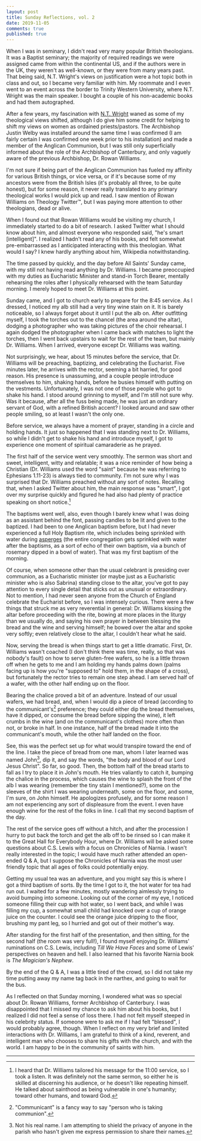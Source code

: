 ```yaml
---
layout: post
title: Sunday Reflections, vol. 2
date: 2019-11-05
comments: true
published: true
---
```


When I was in seminary, I didn't read very many popular British theologians. It was a Baptist seminary; the majority of required readings we were assigned came from within the continental US, and if the authors were in the UK, they weren't as well-known, or they were from many years past. That being said, N.T. Wright's views on justification were a hot topic both in class and out, so I became very familiar with him. My roommate and I even went to an event across the border to Trinity Western University, where N.T. Wright was the main speaker. I bought a couple of his non-academic books and had them autographed.

After a few years, my fascination with [N.T. Wright](http://ntwrightpage.com/) waned as some of my theological views shifted, although I do give him some credit for helping to shift my views on women as ordained priests/pastors. The Archbishop Justin Welby was installed around the same time I was confirmed (I am fairly certain I was confirmed one week prior to his installation) and made a member of the Anglican Communion, but I was still only superficially informed about the role of the Archbishop of Canterbury, and only vaguely aware of the previous Archbishop, Dr. Rowan Williams. 

I'm not sure if being part of the Anglican Communion has fueled my affinity for various British things, or vice versa, or if it's because some of my ancestors were from the British Isles (it's probably all three, to be quite honest), but for some reason, it never really translated to any primary theological works I would pick up and read. I saw mention of Rowan Williams on Theology Twitter™, but I was paying more attention to other theologians, dead or alive.

When I found out that Rowan Williams would be visiting my church, I immediately started to do a bit of research. I asked Twitter what I should know about him, and almost everyone who responded said, "he's smart [intelligent]". I realized I hadn't read any of his books, and felt somewhat pre-embarrassed as I anticipated interacting with this theologian. What would I say? I knew hardly anything about him, Wikipedia notwithstanding. 

The time passed by quickly, and the day before All Saints' Sunday came, with my still not having read anything by Dr. Williams. I became preoccupied with my duties as Eucharistic Minister and stand-in Torch Bearer, mentally rehearsing the roles after I physically rehearsed with the team Saturday morning. I merely hoped to meet Dr. Williams at this point.

Sunday came, and I got to church early to prepare for the 8:45 service. As I dressed, I noticed my alb still had a very tiny wine stain on it. It is barely noticeable, so I always forget about it until I put the alb on. After outfitting myself, I took the torches out to the chancel (the area around the altar), dodging a photographer who was taking pictures of the choir rehearsal. I again dodged the photographer when I came back with matches to light the torches, then I went back upstairs to wait for the rest of the team, but mainly Dr. Williams. When I arrived, everyone except Dr. Williams was waiting.

Not surprisingly, we hear, about 15 minutes before the service, that Dr. Williams will be preaching, baptizing, and celebrating the Eucharist. Five minutes later, he arrives with the rector, seeming a bit harried, for good reason. His presence is unassuming, and a couple people introduce themselves to him, shaking hands, before he busies himself with putting on the vestments. Unfortunately, I was not one of those people who got to shake his hand. I stood around grinning to myself, and I'm still not sure why. Was it because, after all the fuss being made, he was just an ordinary servant of God, with a refined British accent? I looked around and saw other people smiling, so at least I wasn't the only one.

Before service, we always have a moment of prayer, standing in a circle and holding hands. It just so happened that I was standing next to Dr. Williams, so while I didn't get to shake his hand and introduce myself, I got to experience one moment of spiritual camaraderie as he prayed.

The first half of the service went very smoothly. The sermon was short and sweet, intelligent, witty and relatable; it was a nice reminder of how being a Christian (Dr. Williams used the word "saint" because he was referring to Ephesians 1.11-23) is always tied to community. I'm not sure why I was surprised that Dr. Williams preached without any sort of notes. Recalling that, when I asked Twitter about him, the main response was "smart", I got over my surprise quickly and figured he had also had plenty of practice speaking on short notice.[^1]

The baptisms went well, also, even though I barely knew what I was doing as an assistant behind the font, passing candles to be lit and given to the baptized. I had been to one Anglican baptism before, but I had never experienced a full Holy Baptism rite, which includes being sprinkled with water during [asperges](https://episcopalchurch.org/library/glossary/asperges) (the entire congregation gets sprinkled with water after the baptisms, as a sort of echo of their own baptism, via a bunch of rosemary dipped in a bowl of water). That was my first baptism of the morning.

Of course, when someone other than the usual celebrant is presiding over communion, as a Eucharistic minister (or maybe just as a Eucharistic minister who is also Sabrina) standing close to the altar, you've got to pay attention to every single detail that sticks out as unusual or extraordinary. Not to mention, I had never seen anyone from the Church of England celebrate the Eucharist before, so I was intensely curious. There were a few things that struck me as very reverential in general: Dr. Williams kissing the altar before proceeding with the rite, bowing at more places in the liturgy than we usually do, and saying his own prayer in between blessing the bread and the wine and serving himself; he bowed over the altar and spoke very softly; even relatively close to the altar, I couldn't hear what he said. 

Now, serving the bread is when things start to get a little dramatic. First, Dr. Williams wasn't coached (I don't think there was time, really, so that was nobody's fault) on how to serve gluten-free wafers, so he is a little thrown off when he gets to me and I am holding my hands palms down (palms facing up is how you're "supposed to" hold them, in the shape of a cross), but fortunately the rector tries to remain one step ahead. I am served half of a wafer, with the other half ending up on the floor.

Bearing the chalice proved a bit of an adventure. Instead of our usual wafers, we had bread, and, when I would dip a piece of bread (according to the communicant's[^2] preference; they could either dip the bread themselves, have it dipped, or consume the bread before sipping the wine), it left crumbs in the wine (and on the communicant's clothes) more often than not, or broke in half. In one instance, half of the bread made it into the communicant's mouth, while the other half landed on the floor. 

See, this was the perfect set up for what would transpire toward the end of the line. I take the piece of bread from one man, whom I later learned was named John[^3], dip it, and say the words, "the body and blood of our Lord Jesus Christ". So far, so good. Then, the bottom half of the bread starts to fall as I try to place it in John's mouth. He tries valiantly to catch it, bumping the chalice in the process, which causes the wine to splash the front of the alb I was wearing (remember the tiny stain I mentioned?), some on the sleeves of the shirt I was wearing underneath, some on the floor, and some, I'm sure, on John himself. He apologizes profusely, and for some reason I am not experiencing any sort of displeasure from the event. I even have enough wine for the rest of the folks in line. I call that my second baptism of the day.

The rest of the service goes off without a hitch, and after the procession I hurry to put back the torch and get the alb off to be rinsed so I can make it to the Great Hall for Everybody Hour, where Dr. Williams will be asked some questions about C.S. Lewis with a focus on Chronicles of Narnia. I wasn't really interested in the topic; I would have much rather attended an open-ended Q & A, but I suppose the Chronicles of Narnia was the most user friendly topic that all ages of folks could potentially enjoy.

Getting my usual tea was an adventure, and you might say this is where I got a third baptism of sorts. By the time I got to it, the hot water for tea had run out. I waited for a few minutes, mostly wandering aimlessly trying to avoid bumping into someone. Looking out of the corner of my eye, I noticed someone filling their cup with hot water, so I went back, and while I was filling my cup, a somewhat small child had knocked over a cup of orange juice on the counter. I could see the orange juice dripping to the floor, brushing my pant leg, so I hurried and got out of their mother's way.

After standing for the first half of the presentation, and then sitting, for the second half (the room was very full!), I found myself enjoying Dr. Williams' ruminations on C.S. Lewis, including *Till We Have Faces* and some of Lewis' perspectives on heaven and hell. I also learned that his favorite Narnia book is *The Magician's Nephew*.

By the end of the Q & A, I was a little tired of the crowd, so I did not take my time putting away my name tag back in the narthex, and going to wait for the bus. 

As I reflected on that Sunday morning, I wondered what was so special about Dr. Rowan Williams, former Archbishop of Canterbury. I was disappointed that I missed my chance to ask him about his books, but I realized I did not feel a sense of loss there. I had not felt myself steeped in his celebrity status. If someone were to ask me if I had felt "blessed", I would probably agree, though. When I reflect on my very brief and limited interactions with Dr. Williams, I am grateful to think of a kind, reverent, and intelligent man who chooses to share his gifts with the church, and with the world. I am happy to be in the community of saints with him.

___
[^1]: I heard that Dr. Williams tailored his message for the 11:00 service, so I took a listen. It was definitely not the same sermon, so either he is skilled at discerning his audience, or he doesn't like repeating himself. He talked about sainthood as being vulnerable in one's humanity; toward other humans, and toward God.
[^2]: "Communicant" is a fancy way to say "person who is taking communion".
[^3]: Not his real name. I am attempting to shield the privacy of anyone in the parish who hasn't given me express permission to share their names.